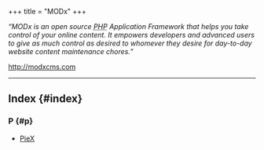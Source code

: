 +++
title = "MODx"
+++

_“MODx is an open source <abbr title="Hypertext Preprocessor">PHP</abbr> Application Framework that helps you take control of your online content. It empowers developers and advanced users to give as much control as desired to whomever they desire for day-to-day website content maintenance chores.”_

<http://modxcms.com>

<div id="alphaindex">

---

## Index {#index}

### P {#p}

- [PieX](@/wiki/plugins/modx/piex.md)

</div>
